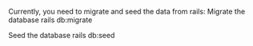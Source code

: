 Currently, you need to migrate and seed the data from rails:
Migrate the database
rails db:migrate

Seed the database
rails db:seed

